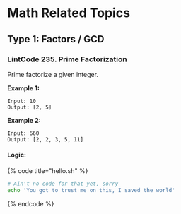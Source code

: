 # Math Related Topics

## Type 1: Factors / GCD

### LintCode 235. Prime Factorization

Prime factorize a given integer.

**Example 1:**

```text
Input: 10
Output: [2, 5]
```

**Example 2:**

```text
Input: 660
Output: [2, 2, 3, 5, 11]
```

#### Logic:

{% code title="hello.sh" %}
```bash
# Ain't no code for that yet, sorry
echo 'You got to trust me on this, I saved the world'
```
{% endcode %}



